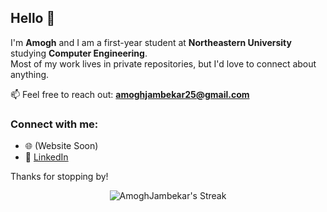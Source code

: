 ## Hello 👋

I'm **Amogh** and I am a first-year student at **Northeastern University** studying **Computer Engineering**.  
Most of my work lives in private repositories, but I'd love to connect about anything.

📫 Feel free to reach out: **amoghjambekar25@gmail.com**


### Connect with me:
- 🌐 (Website Soon)  
- 💼 [LinkedIn](https://www.linkedin.com/in/amoghjambekar)

Thanks for stopping by!

<div align="center">

![AmoghJambekar's Streak](https://github-readme-streak-stats.herokuapp.com/?user=AmoghJambekar&theme=dark&hide_border=false)  

</div>


